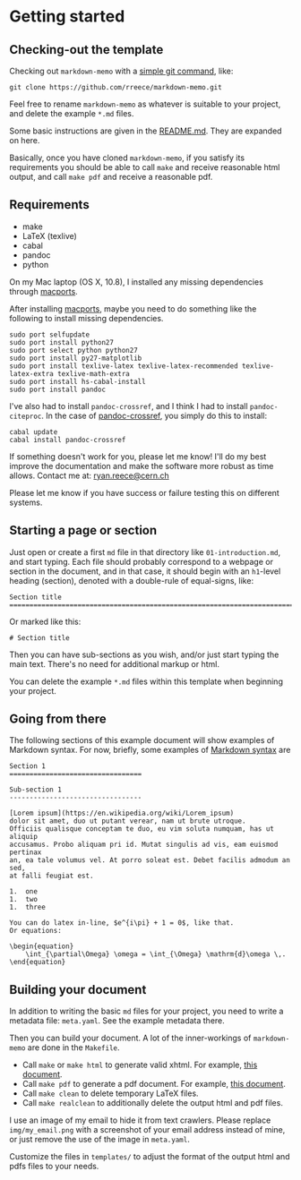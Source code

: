 Getting started
===============================================================================

<!-- PAGETOC -->


Checking-out the template
-------------------------------------------------------------------------------

Checking out `markdown-memo` with a [simple git command](http://rogerdudler.github.io/git-guide/),
like:

    git clone https://github.com/rreece/markdown-memo.git

Feel free to rename `markdown-memo` as whatever is suitable to your project,
and delete the example `*.md` files.

Some basic instructions are given in the [README.md](https://github.com/rreece/markdown-memo/blob/master/README.md).
They are expanded on here.

Basically, once you have cloned `markdown-memo`, if you satisfy its requirements
you should be able to call `make` and receive reasonable html output,
and call `make pdf` and receive a reasonable pdf.


Requirements
-------------------------------------------------------------------------------

-   make
-   LaTeX (texlive)
-   cabal
-   pandoc
-   python

On my Mac laptop (OS X, 10.8), I installed any missing dependencies through
[macports](https://www.macports.org/).

After installing [macports](https://www.macports.org/),
maybe you need to do something like the following to install
missing dependencies.

    sudo port selfupdate
    sudo port install python27
    sudo port select python python27
    sudo port install py27-matplotlib
    sudo port install texlive-latex texlive-latex-recommended texlive-latex-extra texlive-math-extra
    sudo port install hs-cabal-install
    sudo port install pandoc

I've also had to install `pandoc-crossref`, and I think I had to install `pandoc-citeproc`.
In the case of [pandoc-crossref](https://github.com/lierdakil/pandoc-crossref), you simply
do this to install:

    cabal update
    cabal install pandoc-crossref

If something doesn't work for you, please let me know!
I'll do my best improve the documentation and make
the software more robust as time allows.
Contact me at: <ryan.reece@cern.ch>

Please let me know if you have success or failure testing
this on different systems.


Starting a page or section
-------------------------------------------------------------------------------

Just open or create a first `md` file in that directory like `01-introduction.md`,
and start typing.
Each file should probably correspond to a webpage or section in the document,
and in that case, it should begin with an `h1`-level heading (section), denoted with
a double-rule of equal-signs, like:

    Section title
    ===============================================================================

Or marked like this:

    # Section title

Then you can have sub-sections as you wish, and/or just start typing the main text.
There's no need for additional markup or html.

You can delete the example `*.md` files within this template
when beginning your project.


Going from there
-------------------------------------------------------------------------------

The following sections of this example document will show examples of
Markdown syntax. For now, briefly, some examples of
[Markdown syntax](http://daringfireball.net/projects/markdown/syntax)
are

    Section 1
    =================================

    Sub-section 1
    ---------------------------------

    [Lorem ipsum](https://en.wikipedia.org/wiki/Lorem_ipsum)
    dolor sit amet, duo ut putant verear, nam ut brute utroque.
    Officiis qualisque conceptam te duo, eu vim soluta numquam, has ut aliquip
    accusamus. Probo aliquam pri id. Mutat singulis ad vis, eam euismod pertinax
    an, ea tale volumus vel. At porro soleat est. Debet facilis admodum an sed,
    at falli feugiat est.

    1.  one
    1.  two
    1.  three

    You can do latex in-line, $e^{i\pi} + 1 = 0$, like that.
    Or equations:

    \begin{equation}
        \int_{\partial\Omega} \omega = \int_{\Omega} \mathrm{d}\omega \,.
    \end{equation}


Building your document
-------------------------------------------------------------------------------

In addition to writing the basic `md` files for your project, you need to write
a metadata file: `meta.yaml`.  See the example metadata there.

Then you can build your document.
A lot of the inner-workings of `markdown-memo` are done in the `Makefile`.

-   Call `make` or `make html` to generate valid xhtml. For example, [this document](http://rreece.github.io/sw/markdown-memo/).
-   Call `make pdf` to generate a pdf document. For example, [this document](http://rreece.github.io/sw/markdown-memo/example.pdf).
-   Call `make clean` to delete temporary LaTeX files.
-   Call `make realclean` to additionally delete the output html and pdf files.

I use an image of my email to hide it from text crawlers.
Please replace `img/my_email.png` with a screenshot of your
email address instead of mine,
or just remove the use of the image in `meta.yaml`.

Customize the files in `templates/` to adjust the format
of the output html and pdfs files to your needs.


